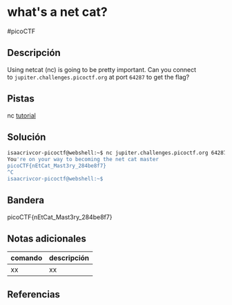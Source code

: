 # what's a net cat?
#picoCTF 
## Descripción
Using netcat (nc) is going to be pretty important. Can you connect to `jupiter.challenges.picoctf.org` at port `64287` to get the flag?

## Pistas 
nc [tutorial](https://linux.die.net/man/1/nc)

## Solución
```bash
isaacrivcor-picoctf@webshell:~$ nc jupiter.challenges.picoctf.org 64287 
You're on your way to becoming the net cat master
picoCTF{nEtCat_Mast3ry_284be8f7}
^C
isaacrivcor-picoctf@webshell:~$ 
```
## Bandera
picoCTF{nEtCat_Mast3ry_284be8f7}

## Notas adicionales
| comando | descripción |
|------------|---------------|
| xx | xx |

## Referencias
